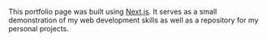 This portfolio page was built using [Next.js](https://nextjs.org). It serves as a small demonstration of my web development skills as well as a repository for my personal projects. 
